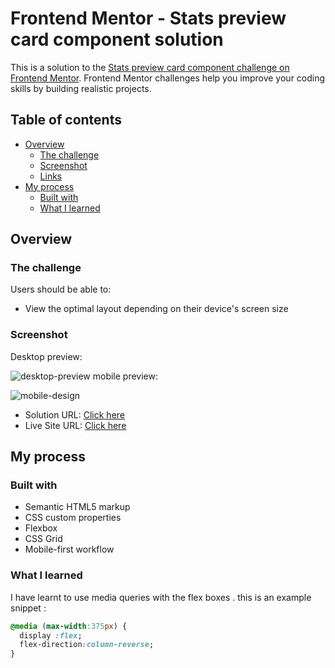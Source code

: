 # Frontend Mentor - Stats preview card component solution

This is a solution to the [Stats preview card component challenge on Frontend Mentor](https://www.frontendmentor.io/challenges/stats-preview-card-component-8JqbgoU62). Frontend Mentor challenges help you improve your coding skills by building realistic projects. 

## Table of contents

- [Overview](#overview)
  - [The challenge](#the-challenge)
  - [Screenshot](#screenshot)
  - [Links](#links)
- [My process](#my-process)
  - [Built with](#built-with)
  - [What I learned](#what-i-learned)

## Overview

### The challenge

Users should be able to:

- View the optimal layout depending on their device's screen size

### Screenshot
Desktop preview:

![desktop-preview](https://user-images.githubusercontent.com/48177682/127759372-996668ed-9d11-4224-97c3-cb82d7a92b0e.jpg)
mobile preview:

![mobile-design](https://user-images.githubusercontent.com/48177682/127759376-57f42c05-5391-4be9-80d9-a82763e0b6fc.jpg)


- Solution URL: [Click here](https://github.com/nobel10122025/stats-preview-card-component)
- Live Site URL: [Click here](https://nobel10122025.github.io/stats-preview-card-component/index.html)

## My process

### Built with

- Semantic HTML5 markup
- CSS custom properties
- Flexbox
- CSS Grid
- Mobile-first workflow

### What I learned
I have learnt to use media queries with the flex boxes . this is an example snippet :
```css
@media (max-width:375px) {
  display :flex;
  flex-direction:column-reverse;
}
```
